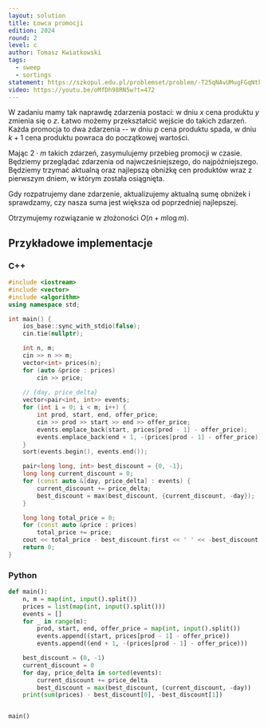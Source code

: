 ```yaml
---
layout: solution
title: Łowca promocji
edition: 2024
round: 2
level: c
author: Tomasz Kwiatkowski
tags:
  - sweep
  - sortings
statement: https://szkopul.edu.pl/problemset/problem/-T25qNAvUMugFGqNtkAYorq5/site/
video: https://youtu.be/oMfDh98RN5w?t=472
---
```


W zadaniu mamy tak naprawdę zdarzenia postaci: w dniu $x$ cena produktu $y$ zmienia się o $z$.
Łatwo możemy przekształcić wejście do takich zdarzeń.
Każda promocja to dwa zdarzenia -- w dniu $p$ cena produktu spada, w dniu $k+1$ cena produktu
powraca do początkowej wartości.

Mając $2\cdot m$ takich zdarzeń, zasymulujemy przebieg promocji w czasie.
Będziemy przeglądać zdarzenia od najwcześniejszego, do najpóźniejszego.
Będziemy trzymać aktualną oraz najlepszą obniżkę cen produktów wraz
z pierwszym dniem, w którym została osiągnięta.

Gdy rozpatrujemy dane zdarzenie, aktualizujemy aktualną sumę obniżek
i sprawdzamy, czy nasza suma jest większa od poprzedniej najlepszej.

Otrzymujemy rozwiązanie w złożoności $O(n + m \log m)$.

## Przykładowe implementacje

### C++

```cpp
#include <iostream>
#include <vector>
#include <algorithm>
using namespace std;

int main() {
    ios_base::sync_with_stdio(false);
    cin.tie(nullptr);

    int n, m;
    cin >> n >> m;
    vector<int> prices(n);
    for (auto &price : prices)
        cin >> price;
    
    // {day, price_delta}
    vector<pair<int, int>> events;
    for (int i = 0; i < m; i++) {
        int prod, start, end, offer_price;
        cin >> prod >> start >> end >> offer_price;
        events.emplace_back(start, prices[prod - 1] - offer_price);
        events.emplace_back(end + 1, -(prices[prod - 1] - offer_price));
    }
    sort(events.begin(), events.end());

    pair<long long, int> best_discount = {0, -1};
    long long current_discount = 0;
    for (const auto &[day, price_delta] : events) {
        current_discount += price_delta;
        best_discount = max(best_discount, {current_discount, -day});
    }

    long long total_price = 0;
    for (const auto &price : prices)
        total_price += price;
    cout << total_price - best_discount.first << ' ' << -best_discount.second << '\n';
    return 0;
}
```

### Python

```py
def main():
    n, m = map(int, input().split())
    prices = list(map(int, input().split()))
    events = []
    for _ in range(m):
        prod, start, end, offer_price = map(int, input().split())
        events.append((start, prices[prod - 1] - offer_price))
        events.append((end + 1, -(prices[prod - 1] - offer_price)))

    best_discount = (0, -1)
    current_discount = 0
    for day, price_delta in sorted(events):
        current_discount += price_delta
        best_discount = max(best_discount, (current_discount, -day))
    print(sum(prices) - best_discount[0], -best_discount[1])


main()
```
